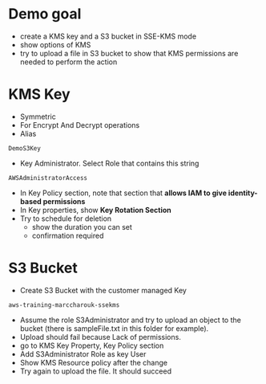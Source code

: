 # Demo goal

* create a KMS key and a S3 bucket in SSE-KMS mode
* show options of KMS
* try to upload a file in S3 bucket to show that KMS permissions are needed to perform the action

# KMS Key

* Symmetric
* For Encrypt And Decrypt operations
* Alias

```
DemoS3Key
```
  
* Key Administrator. Select Role that contains this string

```
AWSAdministratorAccess
```

* In Key Policy section, note that section that **allows IAM to give identity-based permissions**
* In Key properties, show **Key Rotation Section**
* Try to schedule for deletion
  * show the duration you can set
  * confirmation required

# S3 Bucket

* Create S3 Bucket with the customer managed Key

```
aws-training-marccharouk-ssekms
```


* Assume the role S3Administrator and try to upload an object to the bucket (there is sampleFile.txt in this folder for example). 
* Upload should fail because Lack of permissions.
* go to KMS Key Property, Key Policy section
* Add S3Administrator Role as key User
* Show KMS Resource policy after the change
* Try again to upload the file. It should succeed
